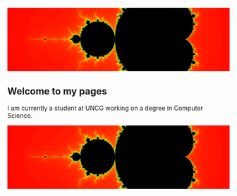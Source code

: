 ![](/mandelbrot.png)
## Welcome to my pages

I am currently a student at UNCG working on a degree in Computer Science.

<img src="https://github.com/bsstumpf/bsstumpf.github.io/blob/master/mandelbrot.png">
